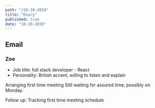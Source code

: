 ```yaml
---
path: "/10-10-2019"
title: "Diary"
published: true
date: "10-10-2019"
---
```


## Email

### Zoe

- Job title: full stack developer - React
- Personality: British accent, willing to listen and explain

Arranging first time meeting
Still waiting for assured time, possibly on Monday.

Follow up: Tracking first time meeting schedule
